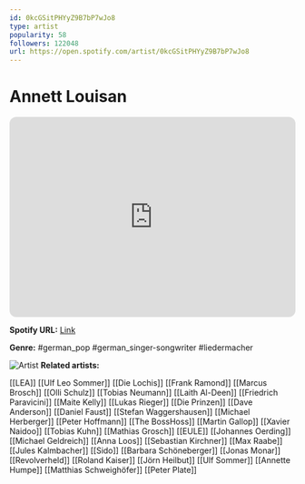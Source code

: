 ```yaml
---
id: 0kcGSitPHYyZ9B7bP7wJo8
type: artist
popularity: 58
followers: 122048
url: https://open.spotify.com/artist/0kcGSitPHYyZ9B7bP7wJo8
---
```

# Annett Louisan

<iframe style="border-radius:12px" src="https://open.spotify.com/embed/artist/0kcGSitPHYyZ9B7bP7wJo8" width="100%" height="352" frameBorder="0" allowfullscreen="" allow="autoplay; clipboard-write; encrypted-media; fullscreen; picture-in-picture" loading="lazy"></iframe>

**Spotify URL:** [Link](https://open.spotify.com/artist/0kcGSitPHYyZ9B7bP7wJo8)

**Genre:**  #german_pop #german_singer-songwriter #liedermacher

![Artist](https://i.scdn.co/image/ab6761610000e5ebe7b4841500fea13f3f89a4b2)
**Related artists:**

[[LEA]]
[[Ulf Leo Sommer]]
[[Die Lochis]]
[[Frank Ramond]]
[[Marcus Brosch]]
[[Olli Schulz]]
[[Tobias Neumann]]
[[Laith Al-Deen]]
[[Friedrich Paravicini]]
[[Maite Kelly]]
[[Lukas Rieger]]
[[Die Prinzen]]
[[Dave Anderson]]
[[Daniel Faust]]
[[Stefan Waggershausen]]
[[Michael Herberger]]
[[Peter Hoffmann]]
[[The BossHoss]]
[[Martin Gallop]]
[[Xavier Naidoo]]
[[Tobias Kuhn]]
[[Mathias Grosch]]
[[EULE]]
[[Johannes Oerding]]
[[Michael Geldreich]]
[[Anna Loos]]
[[Sebastian Kirchner]]
[[Max Raabe]]
[[Jules Kalmbacher]]
[[Sido]]
[[Barbara Schöneberger]]
[[Jonas Monar]]
[[Revolverheld]]
[[Roland Kaiser]]
[[Jörn Heilbut]]
[[Ulf Sommer]]
[[Annette Humpe]]
[[Matthias Schweighöfer]]
[[Peter Plate]]
